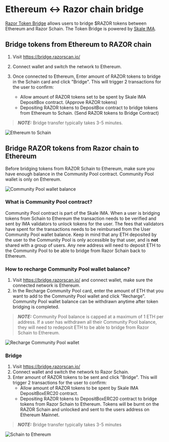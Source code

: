 # Ethereum <-> Razor chain bridge

[Razor Token Bridge](https://bridge.razorscan.io/) allows users to bridge $RAZOR tokens between Ethereum and Razor Schain. The Token Bridge is powered by [Skale IMA](https://docs.skale.network/ima/1.3.x/).

## Bridge tokens from Ethereum to RAZOR chain

1. Visit https://bridge.razorscan.io/
2. Connect wallet and switch the network to Ethereum.
3. Once connected to Ethereum, Enter amount of RAZOR tokens to bridge in the Schain card and click "Bridge". This will trigger 2 transactions for the user to confirm:

   - Allow amount of RAZOR tokens set to be spent by Skale IMA DepositBox contract. (Approve RAZOR tokens)
   - Depositing RAZOR tokens to DepositBox contract to bridge tokens from Ethereum to Schain. (Send RAZOR tokens to Bridge Contract)

> **_NOTE:_** Bridge transfer typically takes 3-5 minutes.

![Ethereum to Schain](/img/bridge/e2s.png)

## Bridge RAZOR tokens from Razor chain to Ethereum

Before bridging tokens from RAZOR Schain to Ethereum, make sure you have enough balance in the Community Pool contract. Community Pool wallet is only on Ethereum.

![Community Pool wallet balance](/img/bridge/wallet.png)

### What is Community Pool contract?

Community Pool contract is part of the Skale IMA. When a user is bridging tokens from Schain to Ethereum the transaction needs to be verified and sent by IMA validators to unlock tokens for the user. The fees that validators have spent for the transactions needs to be reimbursed from the User Community Pool wallet balance. Keep in mind that any ETH deposited by the user to the Community Pool is only accessible by that user, and is **not** shared with a group of users. Any new address will need to deposit ETH to the Community Pool to be able to bridge from Razor Schain back to Ethereum.

### How to recharge Community Pool wallet balance?

1. Visit https://bridge.razorscan.io/ and connect wallet, make sure the connected network is Ethereum.
2. In the Recharge Community Pool card, enter the amount of ETH that you want to add to the Community Pool wallet and click "Recharge". Community Pool wallet balance can be withdrawn anytime after token bridging is completed.

> **_NOTE:_** Community Pool balance is capped at a maximum of 1 ETH per address. If a user has withdrawn all their Community Pool balance, they will need to redeposit ETH to be able to bridge from Razor Schain to Ethereum.

![Recharge Community Pool wallet](/img/bridge/recharge.png)

### Bridge

1. Visit https://bridge.razorscan.io/
2. Connect wallet and switch the network to Razor Schain.
3. Enter amount of RAZOR tokens to be sent and click "Bridge". This will trigger 2 transactions for the user to confirm:
   - Allow amount of RAZOR tokens to be spent by Skale IMA DepositBoxERC20 contract.
   - Depositing RAZOR tokens to DepositBoxERC20 contract to bridge tokens from Razor Schain to Ethereum. Tokens will be burnt on the RAZOR Schain and unlocked and sent to the users address on Ethereum Mainnet.

> **_NOTE:_** Bridge transfer typically takes 3-5 minutes

![Schain to Ethereum](/img/bridge/s2e.png)
